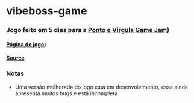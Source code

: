 # vibeboss-game
### Jogo feito em 5 dias para a [Ponto e Vírgula Game Jam](https://itch.io/jam/ponto-e-vrgula-game-jam))

#### [Página do jogo](https://bonkzitos.itch.io/blackout))
#### [Source](https://drive.google.com/file/d/1d73YpNdusbCeltxbfoDU-FgDYPfHaQQw/view)

### Notas
* Uma versão melhorada do jogo está em desenvolvimento, essa ainda apresenta muitos bugs e está incompleta
